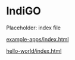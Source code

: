 # IndiGO

Placeholder: index file

<p><a href="example-apps/index.html">example-apps/index.html</a></p>
<p><a href="hello-world/index.html">hello-world/index.html</a></p>
